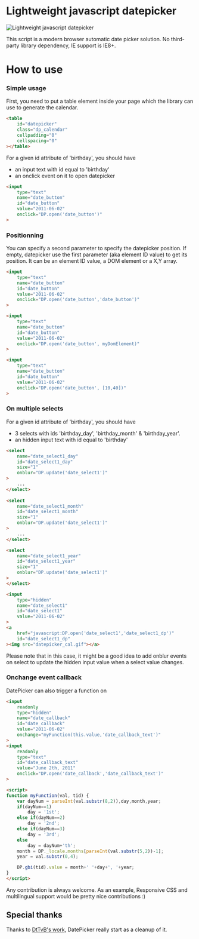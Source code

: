 # Lightweight javascript datepicker

![Lightweight javascript datepicker](http://remi-grumeau.github.io/DatePicker/images/preview.png "Javascript DatePicker")

This script is a modern browser automatic date picker solution. 
No third-party library dependency, IE support is IE8+.


# How to use
### Simple usage

First, you need to put a table element inside your page which the library can use to generate the calendar.

```html
<table 
	id="datepicker" 
	class="dp_calendar" 
	cellpadding="0" 
	cellspacing="0"
></table>
```

For a given id attribute of 'birthday', you should have
- an input text with id equal to 'birthday'
- an onclick event on it to open datepicker

```html
<input 
	type="text" 
	name="date_button" 
	id="date_button" 
	value="2011-06-02" 
	onclick="DP.open('date_button')"
>
```

### Positionning
You can specify a second parameter to specify the datepicker position. If empty, datepicker use the first parameter (aka element ID value) to get its position.
It can be an element ID value, a DOM element or a X,Y array.

```html
<input 
	type="text" 
	name="date_button" 
	id="date_button" 
	value="2011-06-02" 
	onclick="DP.open('date_button','date_button')"
>

<input 
	type="text" 
	name="date_button" 
	id="date_button" 
	value="2011-06-02" 
	onclick="DP.open('date_button', myDomElement)"
>

<input
	type="text"
	name="date_button"
	id="date_button"
	value="2011-06-02"
	onclick="DP.open('date_button', [10,40])"
>
```


### On multiple selects
For a given id attribute of 'birthday', you should have
- 3 selects with ids 'birthday_day', 'birthday_month' & 'birthday_year'.
- an hidden input text with id equal to 'birthday'

```html
<select
	name="date_select1_day"
	id="date_select1_day"
	size="1"
	onblur="DP.update('date_select1')"
>
	...
</select>
			
<select
	name="date_select1_month"
	id="date_select1_month"
	size="1"
	onblur="DP.update('date_select1')"
>
	...
</select>

<select
	name="date_select1_year"
	id="date_select1_year"
	size="1"
	onblur="DP.update('date_select1')"
>
</select>

<input
	type="hidden"
	name="date_select1"
	id="date_select1"
	value="2011-06-02"
>
<a
	href="javascript:DP.open('date_select1','date_select1_dp')"
	id="date_select1_dp"
><img src="datepicker_cal.gif"></a>
```

Please note that in this case, it might be a good idea to add onblur events on select to update the hidden input value when a select value changes.

### Onchange event callback

DatePicker can also trigger a function on

```html
<input
	readonly
	type="hidden"
	name="date_callback"
	id="date_callback"
	value="2011-06-02"
	onchange="myFunction(this.value,'date_callback_text')"
>
<input
	readonly
	type="text"
	id="date_callback_text"
	value="June 2th, 2011"
	onclick="DP.open('date_callback','date_callback_text')"
>

<script>
function myFunction(val, tid) {
	var dayNum = parseInt(val.substr(8,2)),day,month,year;
	if(dayNum==1)
		day = '1st';
	else if(dayNum==2)
		day = '2nd';
	else if(dayNum==3)
		day = '3rd';
	else
		day = dayNum+'th';
	month = DP._locale.months[parseInt(val.substr(5,2))-1];
	year = val.substr(0,4);

	DP.gbi(tid).value = month+' '+day+', '+year;
}
</script>
```

Any contribution is always welcome.
As an example, Responsive CSS and multilingual support would be pretty nice contributions :)

## Special thanks
Thanks to [DtTvB's work](http://javascriptkit.com/script/script2/dyndateselector.shtml), DatePicker really start as a cleanup of it.
